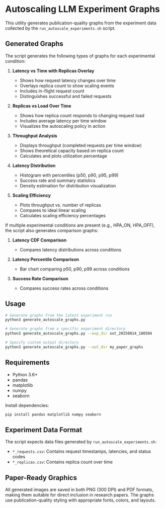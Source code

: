 # Autoscaling LLM Experiment Graphs

This utility generates publication-quality graphs from the experiment data collected by the `run_autoscale_experiments.sh` script.

## Generated Graphs

The script generates the following types of graphs for each experimental condition:

1. **Latency vs Time with Replicas Overlay**
   - Shows how request latency changes over time
   - Overlays replica count to show scaling events
   - Includes in-flight request count
   - Distinguishes successful and failed requests

2. **Replicas vs Load Over Time**
   - Shows how replica count responds to changing request load
   - Includes average latency per time window
   - Visualizes the autoscaling policy in action

3. **Throughput Analysis**
   - Displays throughput (completed requests per time window)
   - Shows theoretical capacity based on replica count
   - Calculates and plots utilization percentage

4. **Latency Distribution**
   - Histogram with percentiles (p50, p90, p95, p99)
   - Success rate and summary statistics
   - Density estimation for distribution visualization

5. **Scaling Efficiency**
   - Plots throughput vs. number of replicas
   - Compares to ideal linear scaling
   - Calculates scaling efficiency percentages

If multiple experimental conditions are present (e.g., HPA_ON, HPA_OFF), the script also generates comparison graphs:

1. **Latency CDF Comparison**
   - Compares latency distributions across conditions

2. **Latency Percentile Comparison**
   - Bar chart comparing p50, p90, p99 across conditions

3. **Success Rate Comparison**
   - Compares success rates across conditions

## Usage

```bash
# Generate graphs from the latest experiment run
python3 generate_autoscale_graphs.py

# Generate graphs from a specific experiment directory
python3 generate_autoscale_graphs.py --exp_dir out_20250814_180504

# Specify custom output directory
python3 generate_autoscale_graphs.py --out_dir my_paper_graphs
```

## Requirements

- Python 3.6+
- pandas
- matplotlib
- numpy
- seaborn

Install dependencies:
```bash
pip install pandas matplotlib numpy seaborn
```

## Experiment Data Format

The script expects data files generated by `run_autoscale_experiments.sh`:

- `*_requests.csv`: Contains request timestamps, latencies, and status codes
- `*_replicas.csv`: Contains replica count over time

## Paper-Ready Graphics

All generated images are saved in both PNG (300 DPI) and PDF formats, making them suitable for direct inclusion in research papers. The graphs use publication-quality styling with appropriate fonts, colors, and layouts.
